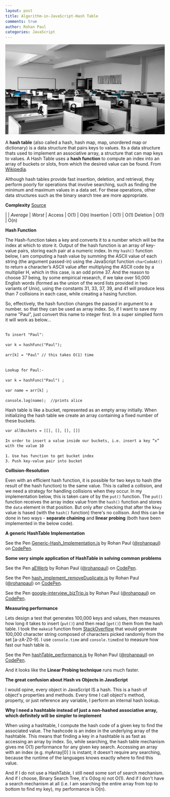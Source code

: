 ```yaml
---
layout: post
title: Algorithm-in-JavaScript-Hash Table
comments: true
author: Rohan Paul
categories: JavaScript
---
```

<img src="/images/fulls/Hash-Table-in-JS.jpeg" class="fit image">

A **hash table** (also called a hash, hash map, map, unordered map or dictionary) is a data structure that pairs keys to values. Its a data structure thats used to implement an associative array, a structure that can map keys to values. A Hash Table uses a **hash function** to compute an index into an array of buckets or slots, from which the desired value can be found. From [Wikipedia](https://en.wikipedia.org/wiki/Hash_table).

Although hash tables provide fast insertion, deletion, and retrieval, they perform poorly for operations that involve searching, such as finding the minimum and maximum
values in a data set. For these operations, other data structures such as the binary search tree are more appropriate.

**Complexity** [Source](http://bigocheatsheet.com/)

| | _Average_ | _Worst_ | 
Access | O(1) | O(n)
Insertion | O(1) | O(1)
Deletion | O(1) | O(n)


**Hash Function**

The Hash-function takes a key and converts it to a number which will be the index at which to store it. Output of the hash function is an array of key-value pairs, storing each pair at a numeric index. In my ``hash()`` function below, I am computing a hash value by summing the ASCII value of each string (the argument passed-in) using the JavaScript function ``charCodeAt()`` to return a character’s ASCII value after multiplying the ASCII code by a multiplier H, which in this case, is an odd prime 37. And the reason to choose 37 being, by some empirical research, if we take over 50,000 English words (formed as the union of the word lists provided in two variants of Unix), using the constants 31, 33, 37, 39, and 41 will produce less than 7 collisions in each case, while creating a hasing function.

So, effectively, the hash function changes the passed in argument to a number. so that they can be used as array index. So, if I want to save my name "Paul", just convert this name to integer first. In a super simplied form it will work as below...

```

To insert "Paul":

var k = hashFunc("Paul");

arr[k] = "Paul" // this takes O(1) time


Lookup for Paul:-

var k = hashFunc("Paul") ;

var name = arr[k] ;

console.log(name);  //prints alice 

```

Hash table is like a bucket, represented as an empty array initially. When initializing the hash table we create an array containing a fixed number of these buckets.

```
var allBuckets = [[], [], [], []] 

In order to insert a value inside our buckets, i.e. insert a key “x” with the value 10

1. Use has function to get bucket index
3. Push key-value pair into bucket 

```




**Collision-Resolution**

Even with an efficient hash function, it is possible for two keys to hash (the result of the hash function) to the same value. This is called a collision, and we need a strategy for handling collisions when they occur. In my implementation below, this is taken care of by the ``put()`` function. The ``put()`` function receives the array index value from the ``hash()`` function and stores the ``data`` element in that position. But only after checking that after the k``key`` value is hased (with the ``hash()`` function) there's no collison. And this can be done in two ways - **separate chaining** and **linear probing** (both have been implemented in the below code).

**A generic HashTable Implementation**

<p data-height="2208" data-theme-id="0" data-slug-hash="PEjwEW" data-default-tab="js" data-user="rohanpaul" data-embed-version="2" data-pen-title="Generic-Hash_Implementation.js" class="codepen">See the Pen <a href="https://codepen.io/rohanpaul/pen/PEjwEW/">Generic-Hash_Implementation.js</a> by Rohan Paul (<a href="https://codepen.io/rohanpaul">@rohanpaul</a>) on <a href="https://codepen.io">CodePen</a>.</p>
<script async src="https://production-assets.codepen.io/assets/embed/ei.js"></script>


**Some very simple application of HashTable in solving common problems**
<p data-height="982" data-theme-id="0" data-slug-hash="aEWerb" data-default-tab="js" data-user="rohanpaul" data-embed-version="2" data-pen-title="aEWerb" class="codepen">See the Pen <a href="https://codepen.io/rohanpaul/pen/aEWerb/">aEWerb</a> by Rohan Paul (<a href="https://codepen.io/rohanpaul">@rohanpaul</a>) on <a href="https://codepen.io">CodePen</a>.</p>
<script async src="https://production-assets.codepen.io/assets/embed/ei.js"></script>

<p data-height="426" data-theme-id="0" data-slug-hash="ZvyGQd" data-default-tab="js" data-user="rohanpaul" data-embed-version="2" data-pen-title="hash_implement_removeDuplicate.js" class="codepen">See the Pen <a href="https://codepen.io/rohanpaul/pen/ZvyGQd/">hash_implement_removeDuplicate.js</a> by Rohan Paul (<a href="https://codepen.io/rohanpaul">@rohanpaul</a>) on <a href="https://codepen.io">CodePen</a>.</p>
<script async src="https://production-assets.codepen.io/assets/embed/ei.js"></script>


<p data-height="1500" data-theme-id="0" data-slug-hash="baRRyp" data-default-tab="js" data-user="rohanpaul" data-embed-version="2" data-pen-title="google-interview_bizTrip.js" class="codepen">See the Pen <a href="https://codepen.io/rohanpaul/pen/baRRyp/">google-interview_bizTrip.js</a> by Rohan Paul (<a href="https://codepen.io/rohanpaul">@rohanpaul</a>) on <a href="https://codepen.io">CodePen</a>.</p>
<script async src="https://production-assets.codepen.io/assets/embed/ei.js"></script>

**Measuring performance**

Lets design a test that generates 100,000 keys and values, then measures how long it takes to insert (``put()``) and then read (``get()``) them from the hash table.
I took the ``makeid`` function from [StackOverflow](https://stackoverflow.com/a/1349426/1902852) that would generate 100,000 character string composed of characters picked randomly from the set [a-zA-Z0-9].
I use ``console.time`` and ``console.timeEnd`` to measure how fast our hash table is.


<p data-height="694" data-theme-id="0" data-slug-hash="eyRRqy" data-default-tab="js" data-user="rohanpaul" data-embed-version="2" data-pen-title="hashTable_performance.js" class="codepen">See the Pen <a href="https://codepen.io/rohanpaul/pen/eyRRqy/">hashTable_performance.js</a> by Rohan Paul (<a href="https://codepen.io/rohanpaul">@rohanpaul</a>) on <a href="https://codepen.io">CodePen</a>.</p>
<script async src="https://production-assets.codepen.io/assets/embed/ei.js"></script>

And it looks like the **Linear Probing technique** runs much faster.

**The great confusion about Hash vs Objects in JavaScript**

I would opine, every object in JavaScript IS a hash. This is a hash of object's properties and methods. Every time I call object's method, property, or just reference any variable, I perform an internal hash lookup.

**Why I need a hashtable instead of just a non-hashed associative array, which definitely will be simpler to implement**

When using a hashtable, I compute the hash code of a given key to find the associated value. The hashcode is an index in the underlying array of the hashtable. This means that finding a key in a hashtable is as fast as accessing an array by index. So, while searching, the hash table mechanism gives me O(1) performance for any given key search. Accessing an array with an index (e.g. myArray[0] ) is instant; it doesn't require any searching, because the runtime of the languages knows exactly where to find this value.

 
And if I do not use a HashTable, I still need some sort of search mechanism. And if I choose, Binary Search Tree, it's  O(log n) not O(1). And if I don't have a search mechanism at all (i.e. I am searching the entire array from top to bottom to find my key), my performance is O(n).